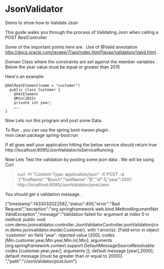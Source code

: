 # JsonValidator
Demo to show how to Validate Json

This guide walks you through the process of Validating Json when calling a POST RestController 

Some of the important points here are . 
Use of  @Valid annotation http://docs.oracle.com/javaee/7/api/index.html?javax/validation/Valid.html .

Domain Class where the constraints are set against the member variables . Below the year value must be equal or greater than 2015 

Here's an example:

```
@XmlRootElement(name = "customer")
  public class Customer {
    @XmlElement
    @Min(2015)
    private int year;
    …..
}
```




Now Lets run this program and post some Data.

To Run , you can use the spring boot maven plugin .  
 mvn clean package spring-boot:run

If all goes well your application hitting the below service should return true  http://localhost:8095/JsonValidator/isServiceRunning

Now Lets Test the validation by posting some json data . We will be using Curl 

>curl -H "Content-Type: application/json" -X POST -d '{"firstName":"Booch","lastName":"B","id":5,"year":200}' http://localhost:8095/JsonValidator/postJson

You should get a validation message .

{"timestamp":1433032022582,"status":400,"error":"Bad Request","exception":"org.springframework.web.bind.MethodArgumentNotValidException","message":"Validation failed for argument at index 0 in method: public void com.demo.jsonvalidator.controller.JsonValidatorController.jsonValidation(com.demo.jsonvalidator.model.Customer), with 1 error(s): [Field error in object 'customer' on field 'year': rejected value [200]; codes [Min.customer.year,Min.year,Min.int,Min]; arguments [org.springframework.context.support.DefaultMessageSourceResolvable: codes [customer.year,year]; arguments []; default message [year],2000]; default message [must be greater than or equal to 2000]] ","path":"/JsonValidator/postJson"}



